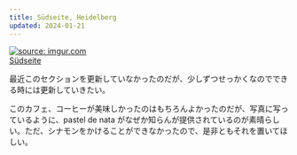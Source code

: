 ```yaml
---
title: Südseite, Heidelberg
updated: 2024-01-21
---
```


<a href="https://imgur.com/RkhaIuL"><img src="https://i.imgur.com/RkhaIuL.jpg" title="source: imgur.com" /></a>  
[Südseite](https://suedseite.coffee/)

最近このセクションを更新していなかったのだが、少しずつせっかくなのでできる時には更新していきたい。

このカフェ、コーヒーが美味しかったのはもちろんよかったのだが、写真に写っているように、pastel de nata がなぜか知らんが提供されているのが素晴らしい。ただ、シナモンをかけることができなかったので、是非ともそれを置いてほしい。
